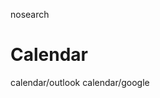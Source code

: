 nosearch  

# Calendar

<div class="toctree" titlesonly="">

calendar/outlook calendar/google

</div>
